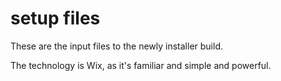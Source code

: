 # setup files

These are the input files to the newly installer build.

The technology is Wix, as it's familiar and simple and powerful.

